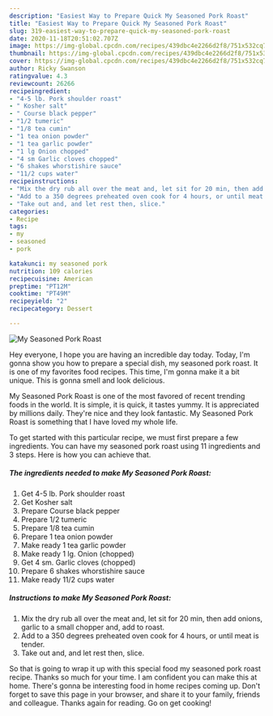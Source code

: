 ```yaml
---
description: "Easiest Way to Prepare Quick My Seasoned Pork Roast"
title: "Easiest Way to Prepare Quick My Seasoned Pork Roast"
slug: 319-easiest-way-to-prepare-quick-my-seasoned-pork-roast
date: 2020-11-18T20:51:02.707Z
image: https://img-global.cpcdn.com/recipes/439dbc4e2266d2f8/751x532cq70/my-seasoned-pork-roast-recipe-main-photo.jpg
thumbnail: https://img-global.cpcdn.com/recipes/439dbc4e2266d2f8/751x532cq70/my-seasoned-pork-roast-recipe-main-photo.jpg
cover: https://img-global.cpcdn.com/recipes/439dbc4e2266d2f8/751x532cq70/my-seasoned-pork-roast-recipe-main-photo.jpg
author: Ricky Swanson
ratingvalue: 4.3
reviewcount: 26266
recipeingredient:
- "4-5 lb. Pork shoulder roast"
- " Kosher salt"
- " Course black pepper"
- "1/2 tumeric"
- "1/8 tea cumin"
- "1 tea onion powder"
- "1 tea garlic powder"
- "1 lg Onion chopped"
- "4 sm Garlic cloves chopped"
- "6 shakes whorstishire sauce"
- "11/2 cups water"
recipeinstructions:
- "Mix the dry rub all over the meat and, let sit for 20 min, then add onions, garlic to a small chopper and, add to roast."
- "Add to a 350 degrees preheated oven cook for 4 hours, or until meat is tender."
- "Take out and, and let rest then, slice."
categories:
- Recipe
tags:
- my
- seasoned
- pork

katakunci: my seasoned pork 
nutrition: 109 calories
recipecuisine: American
preptime: "PT12M"
cooktime: "PT49M"
recipeyield: "2"
recipecategory: Dessert

---
```



![My Seasoned Pork Roast](https://img-global.cpcdn.com/recipes/439dbc4e2266d2f8/751x532cq70/my-seasoned-pork-roast-recipe-main-photo.jpg)

Hey everyone, I hope you are having an incredible day today. Today, I'm gonna show you how to prepare a special dish, my seasoned pork roast. It is one of my favorites food recipes. This time, I'm gonna make it a bit unique. This is gonna smell and look delicious.

My Seasoned Pork Roast is one of the most favored of recent trending foods in the world. It is simple, it is quick, it tastes yummy. It is appreciated by millions daily. They're nice and they look fantastic. My Seasoned Pork Roast is something that I have loved my whole life.




To get started with this particular recipe, we must first prepare a few ingredients. You can have my seasoned pork roast using 11 ingredients and 3 steps. Here is how you can achieve that.

<!--inarticleads1-->

##### The ingredients needed to make My Seasoned Pork Roast:

1. Get 4-5 lb. Pork shoulder roast
1. Get  Kosher salt
1. Prepare  Course black pepper
1. Prepare 1/2 tumeric
1. Prepare 1/8 tea cumin
1. Prepare 1 tea onion powder
1. Make ready 1 tea garlic powder
1. Make ready 1 lg. Onion (chopped)
1. Get 4 sm. Garlic cloves (chopped)
1. Prepare 6 shakes whorstishire sauce
1. Make ready 11/2 cups water




<!--inarticleads2-->

##### Instructions to make My Seasoned Pork Roast:

1. Mix the dry rub all over the meat and, let sit for 20 min, then add onions, garlic to a small chopper and, add to roast.
1. Add to a 350 degrees preheated oven cook for 4 hours, or until meat is tender.
1. Take out and, and let rest then, slice.




So that is going to wrap it up with this special food my seasoned pork roast recipe. Thanks so much for your time. I am confident you can make this at home. There's gonna be interesting food in home recipes coming up. Don't forget to save this page in your browser, and share it to your family, friends and colleague. Thanks again for reading. Go on get cooking!
